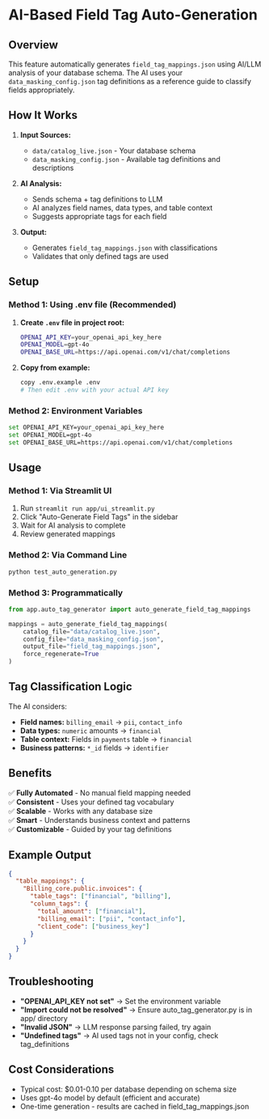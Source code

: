 # AI-Based Field Tag Auto-Generation

## Overview
This feature automatically generates `field_tag_mappings.json` using AI/LLM analysis of your database schema. The AI uses your `data_masking_config.json` tag definitions as a reference guide to classify fields appropriately.

## How It Works

1. **Input Sources:**
   - `data/catalog_live.json` - Your database schema
   - `data_masking_config.json` - Available tag definitions and descriptions

2. **AI Analysis:**
   - Sends schema + tag definitions to LLM
   - AI analyzes field names, data types, and table context
   - Suggests appropriate tags for each field

3. **Output:**
   - Generates `field_tag_mappings.json` with classifications
   - Validates that only defined tags are used

## Setup

### Method 1: Using .env file (Recommended)
1. **Create `.env` file in project root:**
   ```bash
   OPENAI_API_KEY=your_openai_api_key_here
   OPENAI_MODEL=gpt-4o
   OPENAI_BASE_URL=https://api.openai.com/v1/chat/completions
   ```

2. **Copy from example:**
   ```bash
   copy .env.example .env
   # Then edit .env with your actual API key
   ```

### Method 2: Environment Variables
```bash
set OPENAI_API_KEY=your_openai_api_key_here
set OPENAI_MODEL=gpt-4o
set OPENAI_BASE_URL=https://api.openai.com/v1/chat/completions
```

## Usage

### Method 1: Via Streamlit UI
1. Run `streamlit run app/ui_streamlit.py`
2. Click "Auto-Generate Field Tags" in the sidebar
3. Wait for AI analysis to complete
4. Review generated mappings

### Method 2: Via Command Line
```bash
python test_auto_generation.py
```

### Method 3: Programmatically
```python
from app.auto_tag_generator import auto_generate_field_tag_mappings

mappings = auto_generate_field_tag_mappings(
    catalog_file="data/catalog_live.json",
    config_file="data_masking_config.json",
    output_file="field_tag_mappings.json",
    force_regenerate=True
)
```

## Tag Classification Logic

The AI considers:
- **Field names:** `billing_email` → `pii`, `contact_info`
- **Data types:** `numeric` amounts → `financial`
- **Table context:** Fields in `payments` table → `financial`
- **Business patterns:** `*_id` fields → `identifier`

## Benefits

✅ **Fully Automated** - No manual field mapping needed  
✅ **Consistent** - Uses your defined tag vocabulary  
✅ **Scalable** - Works with any database size  
✅ **Smart** - Understands business context and patterns  
✅ **Customizable** - Guided by your tag definitions  

## Example Output

```json
{
  "table_mappings": {
    "Billing_core.public.invoices": {
      "table_tags": ["financial", "billing"],
      "column_tags": {
        "total_amount": ["financial"],
        "billing_email": ["pii", "contact_info"],
        "client_code": ["business_key"]
      }
    }
  }
}
```

## Troubleshooting

- **"OPENAI_API_KEY not set"** → Set the environment variable
- **"Import could not be resolved"** → Ensure auto_tag_generator.py is in app/ directory
- **"Invalid JSON"** → LLM response parsing failed, try again
- **"Undefined tags"** → AI used tags not in your config, check tag_definitions

## Cost Considerations

- Typical cost: $0.01-0.10 per database depending on schema size
- Uses gpt-4o model by default (efficient and accurate)
- One-time generation - results are cached in field_tag_mappings.json